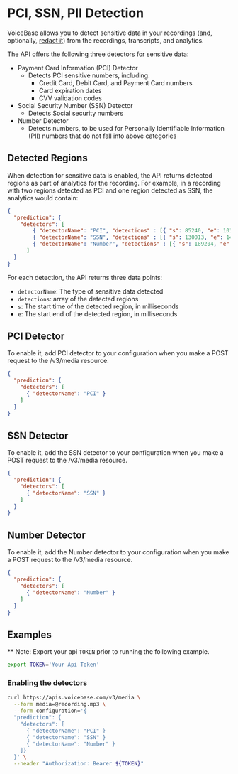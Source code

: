 # PCI, SSN, PII Detection

VoiceBase allows you to detect sensitive data in your recordings (and, optionally, [redact it](pci-ssn-pii-redaction.html)) from the recordings, transcripts, and analytics.

The API offers the following three detectors for sensitive data:

- Payment Card Information (PCI) Detector
    - Detects PCI sensitive numbers, including:
        - Credit Card, Debit Card, and Payment Card numbers
        - Card expiration dates
        - CVV validation codes
- Social Security Number (SSN) Detector
    - Detects Social security numbers
- Number Detector
    - Detects numbers, to be used for Personally Identifiable Information (PII) numbers that do not fall into above categories

## Detected Regions

When detection for sensitive data is enabled, the API returns detected regions as part of analytics for the recording. For example, in a recording with two regions detected as PCI and one region detected as SSN, the analytics would contain:

```json
{  
  "prediction": {
    "detectors": [
        { "detectorName": "PCI", "detections" : [{ "s": 85240, "e": 101450 }] },
        { "detectorName": "SSN", "detections" : [{ "s": 130013, "e": 141711 }] },
        { "detectorName": "Number", "detections" : [{ "s": 189204, "e": 197912 }] }
      ]
  }
}
```

For each detection, the API returns three data points:
- `detectorName`: The type of sensitive data detected
- `detections`: array of the detected regions
- `s`: The start time of the detected region, in milliseconds
- `e`: The start end of the detected region, in milliseconds 

## PCI Detector

To enable it, add PCI detector to your configuration when you make a POST request to the /v3/media resource.

```json
{  
  "prediction": { 
    "detectors": [ 
      { "detectorName": "PCI" }
    ]
  }
}
```

## SSN Detector

To enable it, add the SSN detector to your configuration when you make a POST request to the /v3/media resource.

```json
{  
  "prediction": { 
    "detectors": [ 
      { "detectorName": "SSN" }
    ]
  }
}
```

## Number Detector

To enable it, add the Number detector to your configuration when you make a POST request to the /v3/media resource.

```json
{  
  "prediction": { 
    "detectors": [ 
      { "detectorName": "Number" }
    ]
  }
}
```


## Examples

** Note: Export your api `TOKEN` prior to running the following example.
         
```bash
export TOKEN='Your Api Token'
```

### Enabling the detectors

```bash
curl https://apis.voicebase.com/v3/media \
  --form media=@recording.mp3 \
  --form configuration='{
  "prediction": { 
    "detectors": [ 
      { "detectorName": "PCI" }
      { "detectorName": "SSN" }
      { "detectorName": "Number" }
    ]}
  }' \
  --header "Authorization: Bearer ${TOKEN}" 
```

